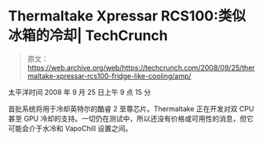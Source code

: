 # Thermaltake Xpressar RCS100:类似冰箱的冷却| TechCrunch

> 原文：<https://web.archive.org/web/https://techcrunch.com/2008/09/25/thermaltake-xpressar-rcs100-fridge-like-cooling/amp/>

太平洋时间 2008 年 9 月 25 日上午 9 点 15 分

首批系统将用于冷却英特尔的酷睿 2 至尊芯片。Thermaltake 正在开发对双 CPU 甚至 GPU 冷却的支持。一切仍在测试中，所以还没有价格或可用性的消息，但它可能会介于水冷和 VapoChill 设置之间。
